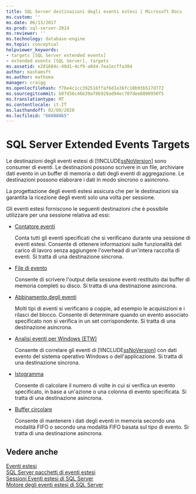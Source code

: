 ```yaml
---
title: SQL Server destinazioni degli eventi estesi | Microsoft Docs
ms.custom: ''
ms.date: 06/13/2017
ms.prod: sql-server-2014
ms.reviewer: ''
ms.technology: database-engine
ms.topic: conceptual
helpviewer_keywords:
- targets [SQL Server extended events]
- extended events [SQL Server], targets
ms.assetid: e281684c-40d1-4cf9-a0d4-7ea1ecffa384
author: mashamsft
ms.author: mathoma
manager: craigg
ms.openlocfilehash: f7be4c1cc392516ffaf6d1e36fc10b93b517d772
ms.sourcegitcommit: b87d36c46b39af8b929ad94ec707dee8800950f5
ms.translationtype: MT
ms.contentlocale: it-IT
ms.lasthandoff: 02/08/2020
ms.locfileid: "66088865"
---
```

# <a name="sql-server-extended-events-targets"></a>SQL Server Extended Events Targets
  Le destinazioni degli eventi estesi di [!INCLUDE[ssNoVersion](../includes/ssnoversion-md.md)] sono consumer di eventi. Le destinazioni possono scrivere in un file, archiviare dati evento in un buffer di memoria o dati degli eventi di aggregazione. Le destinazioni possono elaborare i dati in modo sincrono o asincrono.  
  
 La progettazione degli eventi estesi assicura che per le destinazioni sia garantita la ricezione degli eventi solo una volta per sessione.  
  
 Gli eventi estesi forniscono le seguenti destinazioni che è possibile utilizzare per una sessione relativa ad essi:  
  
-   [Contatore eventi](../../2014/database-engine/event-counter-target.md)  
  
     Conta tutti gli eventi specificati che si verificano durante una sessione di eventi estesi. Consente di ottenere informazioni sulle funzionalità del carico di lavoro senza aggiungere l'overhead di un'intera raccolta di eventi. Si tratta di una destinazione sincrona.  
  
-   [File di evento](../../2014/database-engine/event-file-target.md)  
  
     Consente di scrivere l'output della sessione eventi restituito dai buffer di memoria completi su disco. Si tratta di una destinazione asincrona.  
  
-   [Abbinamento degli eventi](../../2014/database-engine/event-pairing-target.md)  
  
     Molti tipi di eventi si verificano a coppie, ad esempio le acquisizioni e i rilasci del blocco. Consente di determinare quando un evento associato specificato non si verifica in un set corrispondente. Si tratta di una destinazione asincrona.  
  
-   [Analisi eventi per Windows (ETW)](../relational-databases/extended-events/event-tracing-for-windows-target.md)  
  
     Consente di correlare gli eventi di [!INCLUDE[ssNoVersion](../includes/ssnoversion-md.md)] con dati evento del sistema operativo Windows o dell'applicazione. Si tratta di una destinazione sincrona.  
  
-   [Istogramma](../../2014/database-engine/histogram-target.md)  
  
     Consente di calcolare il numero di volte in cui si verifica un evento specificato, in base a un'azione o una colonna di evento specificata. Si tratta di una destinazione asincrona.  
  
-   [Buffer circolare](../../2014/database-engine/ring-buffer-target.md)  
  
     Consente di mantenere i dati degli eventi in memoria secondo una modalità FIFO o secondo una modalità FIFO basata sul tipo di evento. Si tratta di una destinazione asincrona.  
  
## <a name="see-also"></a>Vedere anche  
 [Eventi estesi](../relational-databases/extended-events/extended-events.md)   
 [SQL Server pacchetti di eventi estesi](../relational-databases/extended-events/sql-server-extended-events-packages.md)   
 [Sessioni Eventi estesi di SQL Server](../relational-databases/extended-events/sql-server-extended-events-sessions.md)   
 [Motore degli eventi estesi di SQL Server](../relational-databases/extended-events/sql-server-extended-events-engine.md)  
  
  
